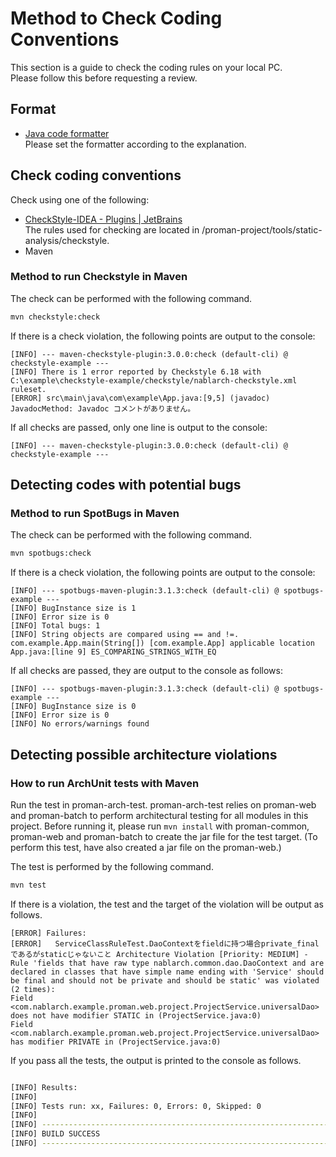 # Method to Check Coding Conventions

This section is a guide to check the coding rules on your local PC.  
Please follow this before requesting a review.

## Format

- [Java code formatter](https://github.com/nablarch-development-standards/nablarch-style-guide/blob/master/java/code-formatter.md)  
  Please set the formatter according to the explanation.

## Check coding conventions

Check using one of the following:
- [CheckStyle-IDEA - Plugins | JetBrains](https://plugins.jetbrains.com/plugin/1065-checkstyle-idea)  
  The rules used for checking are located in /proman-project/tools/static-analysis/checkstyle.
- Maven

### Method to run Checkstyle in Maven

The check can be performed with the following command.

```sh
mvn checkstyle:check
```

If there is a check violation, the following points are output to the console:

```
[INFO] --- maven-checkstyle-plugin:3.0.0:check (default-cli) @ checkstyle-example ---
[INFO] There is 1 error reported by Checkstyle 6.18 with C:\example\checkstyle-example/checkstyle/nablarch-checkstyle.xml ruleset.
[ERROR] src\main\java\com\example\App.java:[9,5] (javadoc) JavadocMethod: Javadoc コメントがありません。
```

If all checks are passed, only one line is output to the console:

```
[INFO] --- maven-checkstyle-plugin:3.0.0:check (default-cli) @ checkstyle-example ---
```



## Detecting codes with potential bugs

### Method to run SpotBugs in Maven

The check can be performed with the following command.

```sh
mvn spotbugs:check
```

If there is a check violation, the following points are output to the console:

```
[INFO] --- spotbugs-maven-plugin:3.1.3:check (default-cli) @ spotbugs-example ---
[INFO] BugInstance size is 1
[INFO] Error size is 0
[INFO] Total bugs: 1
[INFO] String objects are compared using == and !=. com.example.App.main(String[]) [com.example.App] applicable location App.java:[line 9] ES_COMPARING_STRINGS_WITH_EQ
```

If all checks are passed, they are output to the console as follows:

```
[INFO] --- spotbugs-maven-plugin:3.1.3:check (default-cli) @ spotbugs-example ---
[INFO] BugInstance size is 0
[INFO] Error size is 0
[INFO] No errors/warnings found
```

## Detecting possible architecture violations

### How to run ArchUnit tests with Maven

Run the test in proman-arch-test.
proman-arch-test relies on proman-web and proman-batch to perform architectural testing for all modules in this project.
Before running it, please run `mvn install` with proman-common, proman-web and proman-batch to create the jar file for the test target.
(To perform this test, have also created a jar file on the proman-web.)

The test is performed by the following command.

```sh
mvn test
```

If there is a violation, the test and the target of the violation will be output as follows.

```
[ERROR] Failures:
[ERROR]   ServiceClassRuleTest.DaoContextをfieldに持つ場合private_finalであるがstaticじゃないこと Architecture Violation [Priority: MEDIUM] - Rule 'fields that have raw type nablarch.common.dao.DaoContext and are declared in classes that have simple name ending with 'Service' should be final and should not be private and should be static' was violated (2 times):
Field <com.nablarch.example.proman.web.project.ProjectService.universalDao> does not have modifier STATIC in (ProjectService.java:0)
Field <com.nablarch.example.proman.web.project.ProjectService.universalDao> has modifier PRIVATE in (ProjectService.java:0)
```

If you pass all the tests, the output is printed to the console as follows.

```sh

[INFO] Results:
[INFO]
[INFO] Tests run: xx, Failures: 0, Errors: 0, Skipped: 0
[INFO]
[INFO] ------------------------------------------------------------------------
[INFO] BUILD SUCCESS
[INFO] ------------------------------------------------------------------------
```
